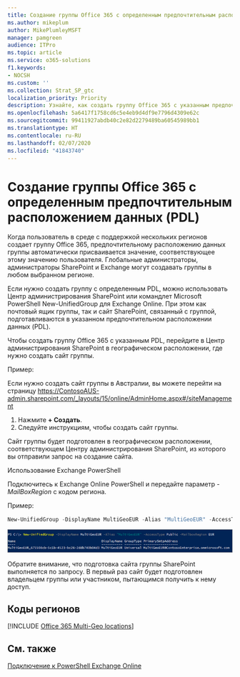```yaml
---
title: Создание группы Office 365 с определенным предпочтительным расположением данных (PDL)
ms.author: mikeplum
author: MikePlumleyMSFT
manager: pamgreen
audience: ITPro
ms.topic: article
ms.service: o365-solutions
f1.keywords:
- NOCSH
ms.custom: ''
ms.collection: Strat_SP_gtc
localization_priority: Priority
description: Узнайте, как создать группу Office 365 с указанным предпочтительным расположением данных в среде с поддержкой нескольких регионов.
ms.openlocfilehash: 5a6417f1758cd6c5e4eb9d4df9e7796d4309e62c
ms.sourcegitcommit: 99411927abdb40c2e82d2279489ba60545989bb1
ms.translationtype: HT
ms.contentlocale: ru-RU
ms.lasthandoff: 02/07/2020
ms.locfileid: "41843740"
---
```

# <a name="create-an-office-365-group-with-a-specific-pdl"></a>Создание группы Office 365 с определенным предпочтительным расположением данных (PDL)

Когда пользователь в среде с поддержкой нескольких регионов создает группу Office 365, предпочтительному расположению данных группы автоматически присваивается значение, соответствующее этому значению пользователя. Глобальные администраторы, администраторы SharePoint и Exchange могут создавать группы в любом выбранном регионе. 

Если нужно создать группу с определенным PDL, можно использовать Центр администрирования SharePoint или командлет Microsoft PowerShell New-UnifiedGroup для Exchange Online. При этом как почтовый ящик группы, так и сайт SharePoint, связанный с группой, подготавливаются в указанном предпочтительном расположении данных (PDL).

Чтобы создать группу Office 365 с указанным PDL, перейдите в Центр администрирования SharePoint в географическом расположении, где нужно создать сайт группы.

Пример:

Если нужно создать сайт группы в Австралии, вы можете перейти на страницу https://ContosoAUS-admin.sharepoint.com/_layouts/15/online/AdminHome.aspx#/siteManagement

1. Нажмите **+ Создать**.
2. Следуйте инструкциям, чтобы создать сайт группы.

Сайт группы будет подготовлен в географическом расположении, соответствующем Центру администрирования SharePoint, из которого вы отправили запрос на создание сайта. 

Использование Exchange PowerShell 

Подключитесь к Exchange Online PowerShell и передайте параметр *- MailBoxRegion* с кодом региона.

Пример: 

```PowerShell
New-UnifiedGroup -DisplayName MultiGeoEUR -Alias "MultiGeoEUR" -AccessType Public -MailboxRegion EUR 
```

![Снимок экрана: командлет PowerShell New-UnifiedGroup с синтаксисом](media/multi-geo-new-group-with-pdl-powershell.png)

Обратите внимание, что подготовка сайта группы SharePoint выполняется по запросу. В первый раз сайт будет подготовлен владельцем группы или участником, пытающимся получить к нему доступ.

## <a name="geo-location-codes"></a>Коды регионов

[!INCLUDE [Office 365 Multi-Geo locations](includes/office-365-multi-geo-locations.md)]

## <a name="see-also"></a>См. также

[Подключение к PowerShell Exchange Online](https://docs.microsoft.com/powershell/exchange/exchange-online/connect-to-exchange-online-powershell/connect-to-exchange-online-powershell)
